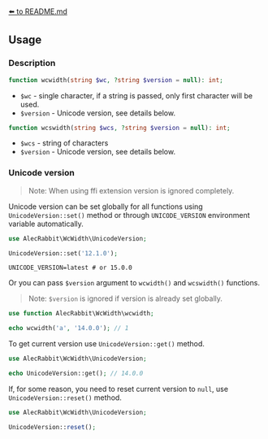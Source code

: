 [⬅️ to README.md](../README.md)

## Usage

### Description

```php
function wcwidth(string $wc, ?string $version = null): int;
```
 - `$wc` - single character, if a string is passed, only first character will be used.
 - `$version` - Unicode version, see details below.

```php
function wcswidth(string $wcs, ?string $version = null): int;
```
- `$wcs` - string of characters
- `$version` - Unicode version, see details below.

### Unicode version

> Note: When using ffi extension version is ignored completely.

Unicode version can be set globally for all functions using `UnicodeVersion::set()` method or through `UNICODE_VERSION` environment variable automatically.  
```php
use AlecRabbit\WcWidth\UnicodeVersion;

UnicodeVersion::set('12.1.0');
```
```dotenv
UNICODE_VERSION=latest # or 15.0.0
```
Or you can pass `$version` argument to `wcwidth()` and `wcswidth()` functions.

> Note: `$version` is ignored if version is already set globally.

```php
use function AlecRabbit\WcWidth\wcwidth;

echo wcwidth('a', '14.0.0'); // 1
```

To get current version use `UnicodeVersion::get()` method.

```php
use AlecRabbit\WcWidth\UnicodeVersion;

echo UnicodeVersion::get(); // 14.0.0
```

If, for some reason, you need to reset current version to `null`, use `UnicodeVersion::reset()` method.

```php
use AlecRabbit\WcWidth\UnicodeVersion;

UnicodeVersion::reset();
```
